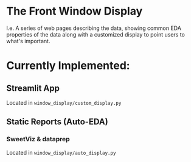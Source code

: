 # The Front Window Display
I.e. A series of web pages describing the data, showing common EDA properties of the
 data along with a customized display to point users to what's important.

# Currently Implemented:
## Streamlit App
Located in `window_display/custom_display.py`

## Static Reports (Auto-EDA)
### SweetViz & dataprep
Located in `window_display/auto_display.py`
